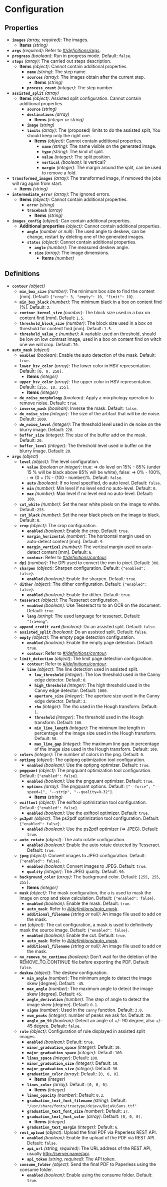 # Configuration

## Properties

- <a id="properties/images"></a>**`images`** _(array, required)_: The images.
  - <a id="properties/images/items"></a>**Items** _(string)_
- <a id="properties/args"></a>**`args`** _(required)_: Refer to _[#/definitions/args](#definitions/args)_.
- <a id="properties/progress"></a>**`progress`** _(boolean)_: Run in progress mode. Default: `false`.
- <a id="properties/steps"></a>**`steps`** _(array)_: The carried out steps description.
  - <a id="properties/steps/items"></a>**Items** _(object)_: Cannot contain additional properties.
    - <a id="properties/steps/items/properties/name"></a>**`name`** _(string)_: The step name.
    - <a id="properties/steps/items/properties/sources"></a>**`sources`** _(array)_: The images obtain after the current step.
      - <a id="properties/steps/items/properties/sources/items"></a>**Items** _(string)_
    - <a id="properties/steps/items/properties/process_count"></a>**`process_count`** _(integer)_: The step number.
- <a id="properties/assisted_split"></a>**`assisted_split`** _(array)_
  - <a id="properties/assisted_split/items"></a>**Items** _(object)_: Assisted split configuration. Cannot contain additional properties.
    - <a id="properties/assisted_split/items/properties/source"></a>**`source`** _(string)_
    - <a id="properties/assisted_split/items/properties/destinations"></a>**`destinations`** _(array)_
      - <a id="properties/assisted_split/items/properties/destinations/items"></a>**Items** _(integer or string)_
    - <a id="properties/assisted_split/items/properties/image"></a>**`image`** _(string)_
    - <a id="properties/assisted_split/items/properties/limits"></a>**`limits`** _(array)_: The (proposed) limits to do the assisted split, You should keep only the right one.
      - <a id="properties/assisted_split/items/properties/limits/items"></a>**Items** _(object)_: Cannot contain additional properties.
        - <a id="properties/assisted_split/items/properties/limits/items/properties/name"></a>**`name`** _(string)_: The name visible on the generated image.
        - <a id="properties/assisted_split/items/properties/limits/items/properties/type"></a>**`type`** _(string)_: The kind of split.
        - <a id="properties/assisted_split/items/properties/limits/items/properties/value"></a>**`value`** _(integer)_: The split position.
        - <a id="properties/assisted_split/items/properties/limits/items/properties/vertical"></a>**`vertical`** _(boolean)_: Is vertical?
        - <a id="properties/assisted_split/items/properties/limits/items/properties/margin"></a>**`margin`** _(integer)_: The margin around the split, can be used to remove a fold.
- <a id="properties/transformed_images"></a>**`transformed_images`** _(array)_: The transformed image, if removed the jobs will rag again from start.
  - <a id="properties/transformed_images/items"></a>**Items** _(string)_
- <a id="properties/intermediate_error"></a>**`intermediate_error`** _(array)_: The ignored errors.
  - <a id="properties/intermediate_error/items"></a>**Items** _(object)_: Cannot contain additional properties.
    - <a id="properties/intermediate_error/items/properties/error"></a>**`error`** _(string)_
    - <a id="properties/intermediate_error/items/properties/traceback"></a>**`traceback`** _(array)_
      - <a id="properties/intermediate_error/items/properties/traceback/items"></a>**Items** _(string)_
- <a id="properties/images_config"></a>**`images_config`** _(object)_: Can contain additional properties.
  - <a id="properties/images_config/additionalProperties"></a>**Additional properties** _(object)_: Cannot contain additional properties.
    - <a id="properties/images_config/additionalProperties/properties/angle"></a>**`angle`** _(number or null)_: The used angle to deskew, can be change, restart by deleting one of the generated images.
    - <a id="properties/images_config/additionalProperties/properties/status"></a>**`status`** _(object)_: Cannot contain additional properties.
      - <a id="properties/images_config/additionalProperties/properties/status/properties/angle"></a>**`angle`** _(number)_: The measured deskew angle.
      - <a id="properties/images_config/additionalProperties/properties/status/properties/size"></a>**`size`** _(array)_: The image dimensions.
        - <a id="properties/images_config/additionalProperties/properties/status/properties/size/items"></a>**Items** _(number)_

## Definitions

- <a id="definitions/contour"></a>**`contour`** _(object)_
  - <a id="definitions/contour/properties/min_box_size"></a>**`min_box_size`** _(number)_: The minimum box size to find the content [mm]. Default: `{"crop": 3, "empty": 10, "limit": 10}`.
  - <a id="definitions/contour/properties/min_box_black"></a>**`min_box_black`** _(number)_: The minimum black in a box on content find [%]. Default: `2`.
  - <a id="definitions/contour/properties/contour_kernel_size"></a>**`contour_kernel_size`** _(number)_: The block size used in a box on content find [mm]. Default: `1.5`.
  - <a id="definitions/contour/properties/threshold_block_size"></a>**`threshold_block_size`** _(number)_: The block size used in a box on threshold for content find [mm]. Default: `1.5`.
  - <a id="definitions/contour/properties/threshold_value_c"></a>**`threshold_value_c`** _(number)_: A variable used on threshold, should be low on low contrast image, used in a box on content find on witch one we will crop. Default: `70`.
- <a id="definitions/auto_mask"></a>**`auto_mask`** _(object)_
  - <a id="definitions/auto_mask/properties/enabled"></a>**`enabled`** _(boolean)_: Enable the auto detection of the mask. Default: `true`.
  - <a id="definitions/auto_mask/properties/lower_hsv_color"></a>**`lower_hsv_color`** _(array)_: The lower color in HSV representation. Default: `[0, 0, 250]`.
    - <a id="definitions/auto_mask/properties/lower_hsv_color/items"></a>**Items** _(integer)_
  - <a id="definitions/auto_mask/properties/upper_hsv_color"></a>**`upper_hsv_color`** _(array)_: The upper color in HSV representation. Default: `[255, 10, 255]`.
    - <a id="definitions/auto_mask/properties/upper_hsv_color/items"></a>**Items** _(integer)_
  - <a id="definitions/auto_mask/properties/de_noise_morphology"></a>**`de_noise_morphology`** _(boolean)_: Apply a morphology operation to remove noise. Default: `true`.
  - <a id="definitions/auto_mask/properties/inverse_mask"></a>**`inverse_mask`** _(boolean)_: Inverse the mask. Default: `false`.
  - <a id="definitions/auto_mask/properties/de_noise_size"></a>**`de_noise_size`** _(integer)_: The size of the artifact that will be de noise. Default: `1000`.
  - <a id="definitions/auto_mask/properties/de_noise_level"></a>**`de_noise_level`** _(integer)_: The threshold level used in de noise on the blurry image. Default: `220`.
  - <a id="definitions/auto_mask/properties/buffer_size"></a>**`buffer_size`** _(integer)_: The size of the buffer add on the mask. Default: `20`.
  - <a id="definitions/auto_mask/properties/buffer_level"></a>**`buffer_level`** _(integer)_: The threshold level used in buffer on the blurry image. Default: `20`.
- <a id="definitions/args"></a>**`args`** _(object)_
  - <a id="definitions/args/properties/level"></a>**`level`** _(object)_: The level configuration.
    - <a id="definitions/args/properties/level/properties/value"></a>**`value`** _(boolean or integer)_: true: => do level on 15% - 85% (under 15 % will be black above 85% will be white), false: => 0% - 100%, <number>: => (0 + <number>)% - (100 - number)%. Default: `false`.
    - <a id="definitions/args/properties/level/properties/auto"></a>**`auto`** _(boolean)_: If no level specified, do auto level. Default: `false`.
    - <a id="definitions/args/properties/level/properties/min"></a>**`min`** _(number)_: Min level if no level end no auto-level. Default: `0`.
    - <a id="definitions/args/properties/level/properties/max"></a>**`max`** _(number)_: Max level if no level end no auto-level. Default: `100`.
  - <a id="definitions/args/properties/cut_white"></a>**`cut_white`** _(number)_: Set the near white pixels on the image to white. Default: `255`.
  - <a id="definitions/args/properties/cut_black"></a>**`cut_black`** _(number)_: Set the near black pixels on the image to black. Default: `0`.
  - <a id="definitions/args/properties/crop"></a>**`crop`** _(object)_: The crop configuration.
    - <a id="definitions/args/properties/crop/properties/enabled"></a>**`enabled`** _(boolean)_: Enable the crop. Default: `true`.
    - <a id="definitions/args/properties/crop/properties/margin_horizontal"></a>**`margin_horizontal`** _(number)_: The horizontal margin used on auto-detect content [mm]. Default: `9`.
    - <a id="definitions/args/properties/crop/properties/margin_vertical"></a>**`margin_vertical`** _(number)_: The vertical margin used on auto-detect content [mm]. Default: `6`.
    - <a id="definitions/args/properties/crop/properties/contour"></a>**`contour`**: Refer to _[#/definitions/contour](#definitions/contour)_.
  - <a id="definitions/args/properties/dpi"></a>**`dpi`** _(number)_: The DPI used to convert the mm to pixel. Default: `300`.
  - <a id="definitions/args/properties/sharpen"></a>**`sharpen`** _(object)_: Sharpen configuration. Default: `{"enabled": false}`.
    - <a id="definitions/args/properties/sharpen/properties/enabled"></a>**`enabled`** _(boolean)_: Enable the sharpen. Default: `true`.
  - <a id="definitions/args/properties/dither"></a>**`dither`** _(object)_: The dither configuration. Default: `{"enabled": false}`.
    - <a id="definitions/args/properties/dither/properties/enabled"></a>**`enabled`** _(boolean)_: Enable the dither. Default: `true`.
  - <a id="definitions/args/properties/tesseract"></a>**`tesseract`** _(object)_: The Tesseract configuration.
    - <a id="definitions/args/properties/tesseract/properties/enabled"></a>**`enabled`** _(boolean)_: Use Tesseract to to an OCR on the document. Default: `true`.
    - <a id="definitions/args/properties/tesseract/properties/lang"></a>**`lang`** _(string)_: The used language for tesseract. Default: `"fra+eng"`.
  - <a id="definitions/args/properties/append_credit_card"></a>**`append_credit_card`** _(boolean)_: Do an assisted split. Default: `false`.
  - <a id="definitions/args/properties/assisted_split"></a>**`assisted_split`** _(boolean)_: Do an assisted split. Default: `false`.
  - <a id="definitions/args/properties/empty"></a>**`empty`** _(object)_: The empty page detection configuration.
    - <a id="definitions/args/properties/empty/properties/enabled"></a>**`enabled`** _(boolean)_: Enable the empty page detection. Default: `true`.
    - <a id="definitions/args/properties/empty/properties/contour"></a>**`contour`**: Refer to _[#/definitions/contour](#definitions/contour)_.
  - <a id="definitions/args/properties/limit_detection"></a>**`limit_detection`** _(object)_: The limit page detection configuration.
    - <a id="definitions/args/properties/limit_detection/properties/contour"></a>**`contour`**: Refer to _[#/definitions/contour](#definitions/contour)_.
    - <a id="definitions/args/properties/limit_detection/properties/line"></a>**`line`** _(object)_: The line detection used in assisted split.
      - <a id="definitions/args/properties/limit_detection/properties/line/properties/low_threshold"></a>**`low_threshold`** _(integer)_: The low threshold used in the Canny edge detector. Default: `0`.
      - <a id="definitions/args/properties/limit_detection/properties/line/properties/high_threshold"></a>**`high_threshold`** _(integer)_: The high threshold used in the Canny edge detector. Default: `1000`.
      - <a id="definitions/args/properties/limit_detection/properties/line/properties/aperture_size"></a>**`aperture_size`** _(integer)_: The aperture size used in the Canny edge detector. Default: `3`.
      - <a id="definitions/args/properties/limit_detection/properties/line/properties/rho"></a>**`rho`** _(integer)_: The rho used in the Hough transform. Default: `1`.
      - <a id="definitions/args/properties/limit_detection/properties/line/properties/threshold"></a>**`threshold`** _(integer)_: The threshold used in the Hough transform. Default: `100`.
      - <a id="definitions/args/properties/limit_detection/properties/line/properties/min_line_length"></a>**`min_line_length`** _(integer)_: The minimum line length in percentage of the image size used in the Hough transform. Default: `50`.
      - <a id="definitions/args/properties/limit_detection/properties/line/properties/max_line_gap"></a>**`max_line_gap`** _(integer)_: The maximum line gap in percentage of the image size used in the Hough transform. Default: `100`.
  - <a id="definitions/args/properties/colors"></a>**`colors`** _(integer)_: The number of colors in the png. Default: `0`.
  - <a id="definitions/args/properties/optipng"></a>**`optipng`** _(object)_: The optipng optimization tool configuration.
    - <a id="definitions/args/properties/optipng/properties/enabled"></a>**`enabled`** _(boolean)_: Use the optipng optimizer. Default: `true`.
  - <a id="definitions/args/properties/pngquant"></a>**`pngquant`** _(object)_: The pngquant optimization tool configuration. Default: `{"enabled": false}`.
    - <a id="definitions/args/properties/pngquant/properties/enabled"></a>**`enabled`** _(boolean)_: Use the pngquant optimizer. Default: `true`.
    - <a id="definitions/args/properties/pngquant/properties/options"></a>**`options`** _(array)_: The pngquant options. Default: `["--force", "--speed=1", "--strip", "--quality=0-32"]`.
      - <a id="definitions/args/properties/pngquant/properties/options/items"></a>**Items** _(string)_
  - <a id="definitions/args/properties/exiftool"></a>**`exiftool`** _(object)_: The exiftool optimization tool configuration. Default: `{"enabled": false}`.
    - <a id="definitions/args/properties/exiftool/properties/enabled"></a>**`enabled`** _(boolean)_: Use the exiftool optimizer. Default: `true`.
  - <a id="definitions/args/properties/ps2pdf"></a>**`ps2pdf`** _(object)_: The ps2pdf optimization tool configuration. Default: `{"enabled": false}`.
    - <a id="definitions/args/properties/ps2pdf/properties/enabled"></a>**`enabled`** _(boolean)_: Use the ps2pdf optimizer (=> JPEG). Default: `true`.
  - <a id="definitions/args/properties/auto_rotate"></a>**`auto_rotate`** _(object)_: The auto rotate configuration.
    - <a id="definitions/args/properties/auto_rotate/properties/enabled"></a>**`enabled`** _(boolean)_: Enable the auto rotate detected by Tesseract. Default: `true`.
  - <a id="definitions/args/properties/jpeg"></a>**`jpeg`** _(object)_: Convert images to JPEG configuration. Default: `{"enabled": false}`.
    - <a id="definitions/args/properties/jpeg/properties/enabled"></a>**`enabled`** _(boolean)_: Convert images to JPEG. Default: `true`.
    - <a id="definitions/args/properties/jpeg/properties/quality"></a>**`quality`** _(integer)_: The JPEG quality. Default: `90`.
  - <a id="definitions/args/properties/background_color"></a>**`background_color`** _(array)_: The background color. Default: `[255, 255, 255]`.
    - <a id="definitions/args/properties/background_color/items"></a>**Items** _(integer)_
  - <a id="definitions/args/properties/mask"></a>**`mask`** _(object)_: The mask configuration, the a is used to mask the image on crop and skew calculation. Default: `{"enabled": false}`.
    - <a id="definitions/args/properties/mask/properties/enabled"></a>**`enabled`** _(boolean)_: Enable the mask. Default: `true`.
    - <a id="definitions/args/properties/mask/properties/auto_mask"></a>**`auto_mask`**: Refer to _[#/definitions/auto_mask](#definitions/auto_mask)_.
    - <a id="definitions/args/properties/mask/properties/additional_filename"></a>**`additional_filename`** _(string or null)_: An image file used to add on the mask.
  - <a id="definitions/args/properties/cut"></a>**`cut`** _(object)_: The cut configuration, a mask is used to definitively mask the source image. Default: `{"enabled": false}`.
    - <a id="definitions/args/properties/cut/properties/enabled"></a>**`enabled`** _(boolean)_: Enable the cut. Default: `true`.
    - <a id="definitions/args/properties/cut/properties/auto_mask"></a>**`auto_mask`**: Refer to _[#/definitions/auto_mask](#definitions/auto_mask)_.
    - <a id="definitions/args/properties/cut/properties/additional_filename"></a>**`additional_filename`** _(string or null)_: An image file used to add on the mask.
  - <a id="definitions/args/properties/no_remove_to_continue"></a>**`no_remove_to_continue`** _(boolean)_: Don't wait for the deletion of the REMOVE_TO_CONTINUE file before exporting the PDF. Default: `false`.
  - <a id="definitions/args/properties/deskew"></a>**`deskew`** _(object)_: The deskew configuration.
    - <a id="definitions/args/properties/deskew/properties/min_angle"></a>**`min_angle`** _(number)_: The minimum angle to detect the image skew [degree]. Default: `-45`.
    - <a id="definitions/args/properties/deskew/properties/max_angle"></a>**`max_angle`** _(number)_: The maximum angle to detect the image skew [degree]. Default: `45`.
    - <a id="definitions/args/properties/deskew/properties/angle_derivation"></a>**`angle_derivation`** _(number)_: The step of angle to detect the image skew [degree]. Default: `0.1`.
    - <a id="definitions/args/properties/deskew/properties/sigma"></a>**`sigma`** _(number)_: Used in the `canny` function. Default: `3.0`.
    - <a id="definitions/args/properties/deskew/properties/num_peaks"></a>**`num_peaks`** _(integer)_: number of peaks we ask for. Default: `20`.
    - <a id="definitions/args/properties/deskew/properties/angle_pm_90"></a>**`angle_pm_90`** _(boolean)_: Detect an angle of +/- 90 degree, also +/- 45 degree. Default: `false`.
  - <a id="definitions/args/properties/rule"></a>**`rule`** _(object)_: Configuration of rule displayed in assisted split images.
    - <a id="definitions/args/properties/rule/properties/enabled"></a>**`enabled`** _(boolean)_: Default: `true`.
    - <a id="definitions/args/properties/rule/properties/minor_graduation_space"></a>**`minor_graduation_space`** _(integer)_: Default: `10`.
    - <a id="definitions/args/properties/rule/properties/major_graduation_space"></a>**`major_graduation_space`** _(integer)_: Default: `100`.
    - <a id="definitions/args/properties/rule/properties/lines_space"></a>**`lines_space`** _(integer)_: Default: `100`.
    - <a id="definitions/args/properties/rule/properties/minor_graduation_size"></a>**`minor_graduation_size`** _(integer)_: Default: `10`.
    - <a id="definitions/args/properties/rule/properties/major_graduation_size"></a>**`major_graduation_size`** _(integer)_: Default: `30`.
    - <a id="definitions/args/properties/rule/properties/graduation_color"></a>**`graduation_color`** _(array)_: Default: `[0, 0, 0]`.
      - <a id="definitions/args/properties/rule/properties/graduation_color/items"></a>**Items** _(integer)_
    - <a id="definitions/args/properties/rule/properties/lines_color"></a>**`lines_color`** _(array)_: Default: `[0, 0, 0]`.
      - <a id="definitions/args/properties/rule/properties/lines_color/items"></a>**Items** _(integer)_
    - <a id="definitions/args/properties/rule/properties/lines_opacity"></a>**`lines_opacity`** _(number)_: Default: `0.2`.
    - <a id="definitions/args/properties/rule/properties/graduation_text_font_filename"></a>**`graduation_text_font_filename`** _(string)_: Default: `"/usr/share/fonts/truetype/dejavu/DejaVuSans.ttf"`.
    - <a id="definitions/args/properties/rule/properties/graduation_text_font_size"></a>**`graduation_text_font_size`** _(number)_: Default: `17`.
    - <a id="definitions/args/properties/rule/properties/graduation_text_font_color"></a>**`graduation_text_font_color`** _(array)_: Default: `[0, 0, 0]`.
      - <a id="definitions/args/properties/rule/properties/graduation_text_font_color/items"></a>**Items** _(integer)_
    - <a id="definitions/args/properties/rule/properties/graduation_text_margin"></a>**`graduation_text_margin`** _(integer)_: Default: `6`.
  - <a id="definitions/args/properties/rest_upload"></a>**`rest_upload`** _(object)_: Upload the final PDF via Paperless REST API.
    - <a id="definitions/args/properties/rest_upload/properties/enabled"></a>**`enabled`** _(boolean)_: Enable the upload of the PDF via REST API. Default: `false`.
    - <a id="definitions/args/properties/rest_upload/properties/api_url"></a>**`api_url`** _(string, required)_: The URL address of the REST API, usually http://server.name/api.
    - <a id="definitions/args/properties/rest_upload/properties/api_token"></a>**`api_token`** _(string, required)_: The API token.
  - <a id="definitions/args/properties/consume_folder"></a>**`consume_folder`** _(object)_: Send the final PDF to Paperless using the consume folder.
    - <a id="definitions/args/properties/consume_folder/properties/enabled"></a>**`enabled`** _(boolean)_: Enable using the consume folder. Default: `true`.
